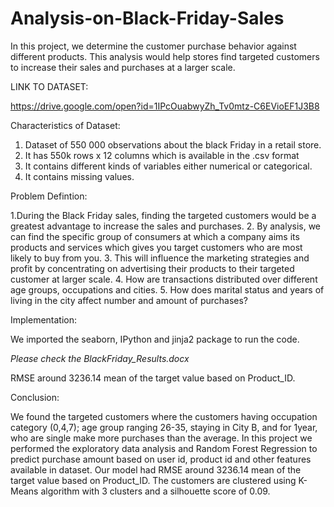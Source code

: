 # Analysis-on-Black-Friday-Sales
In this project, we determine the customer purchase behavior against different products. This analysis would help stores find targeted customers to increase their sales and purchases at a larger scale.

LINK TO DATASET:

https://drive.google.com/open?id=1IPcOuabwyZh_Tv0mtz-C6EVioEF1J3B8


Characteristics of Dataset:
1. Dataset of 550 000 observations about the black Friday in a retail store.
2. It has 550k rows x 12 columns which is available in the .csv format
3. It contains different kinds of variables either numerical or categorical. 
4. It contains missing values.

Problem Defintion:


1.During the Black Friday sales, finding the targeted customers would be a greatest advantage to increase the sales and purchases. 
2. By analysis, we can find the specific group of consumers at which a company aims its products and services which gives you target customers who are most likely to buy from you.
3. This will influence the marketing strategies and profit by concentrating on advertising their products to their targeted customer at larger scale.
4. How are transactions distributed over different age groups, occupations and cities.
5. How does marital status and years of living in the city affect number and amount of purchases?

Implementation:

We imported the seaborn, IPython and jinja2 package to run the code. 

*Please check the BlackFriday_Results.docx*

RMSE around 3236.14 mean of the target value based on Product_ID.

Conclusion:


We found the targeted customers where the customers having occupation category (0,4,7); age group ranging 26-35, staying in City B, and for 1year, who are single make more purchases than the average. In this project we performed the exploratory data analysis and Random Forest Regression to predict purchase amount based on user id, product id and other features available in dataset. Our model had RMSE around 3236.14 mean of the target value based on Product_ID. The customers are clustered using K-Means algorithm with 3 clusters and a silhouette score of 0.09.





